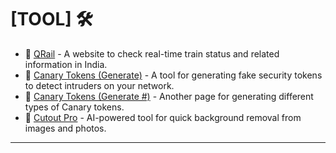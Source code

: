 # [TOOL] 🛠️

- 🔗 [QRail](https://www.qrail.in/) - A website to check real-time train status and related information in India.
- 🔗 [Canary Tokens (Generate)](https://canarytokens.org/generate) - A tool for generating fake security tokens to detect intruders on your network.
- 🔗 [Canary Tokens (Generate #)](https://canarytokens.org/generate#) - Another page for generating different types of Canary tokens.
- 🔗 [Cutout Pro](https://www.cutout.pro/) - AI-powered tool for quick background removal from images and photos.

---

<!-- # [BOMBER] ⚠️

### SMS:
- 📞 [Call Bomberz](https://www.callbomberz.in/call+sms.html) - A tool to send SMS bombardments for testing purposes.
- 📞 [My Tools Town - SMS Bomber](https://mytoolstown.com/smsbomber) - Another SMS bombing tool to test the response of phone numbers.
- 📞 [SMS Bomber](https://www.smsbomber.xyz/index.php#smsbomber) - A website for SMS bombing service.

### CALL:
- 📞 [Call Bomber](https://callbomber.co/) - A tool to carry out call bombings for prank purposes.

### WHATSAPP:
- 📱 [Call Bomber - WhatsApp](https://call-bomber.com/Whatsapp.php) - A WhatsApp bombing tool to send numerous messages to a given number.
- 📱 [Call Bomber - WhatsApp Bomber](https://call-bomber.net/whatsapp-bomber/) - Another service to prank via WhatsApp bombers.
- 📱 [Soft Download - WhatsApp Bomber](https://www.softdownload.in/WhatsApp-BombeR) - A downloadable version of the WhatsApp bombing tool.

### MAIL:
- 📧 [My Tools - Email Bomber](https://mytoolz.net/tools/email-bomber) - A tool to send mass emails as part of testing or pranking.
- 📧 [Hack Forums - Email Bomber](https://hackforums.net/showthread.php?tid=2210478) - A forum thread with details on email bombing tools.

### OTHER:
- 🔗 [Online Hacking - Bomber](https://www.onlinehacking.in/tools/Bomber/) - A collection of bombers for different platforms including SMS, calls, and emails.

---

 # [INFORMATION] ℹ️

### Device Info:
- 📱 [Device Info](https://www.deviceinfo.me/) - A tool that provides detailed information about your device like OS, model, and more.

### Mobile Number:
- 📞 [Find and Trace - Mobile Number Location](https://www.findandtrace.com/trace-mobile-number-location) - A service that helps you trace the location of a mobile number.
- 📞 [Emobile Tracker](https://www.emobiletracker.com/trace-process.php) - A tool to track mobile numbers and their locations.
- 📞 [Truecaller](https://www.truecaller.com/) - A popular app and website to identify unknown calls and block spam numbers.

### Gmail:
- 📧 [Have I Been Pwned?](https://haveibeenpwned.com/) - A website to check if your email has been involved in a data breach.

### RTO Information:
- 🚗 [Acko - Bike Details](https://www.acko.com/t/bike?redirect=false) - A website to check details about your bike's registration and insurance.
- 🚗 [Car Info App - RTO Vehicle Registration Detail](https://www.carinfo.app/rto-vehicle-registration-detail) - Find vehicle registration details from the RTO.

### SIM Details:
- 📱 [Sim Ownership](https://simownership.com/) - A tool to get the details of SIM card ownership.
- 📱 [Emobile Tracker](https://www.emobiletracker.com/trace-process.php) - Another resource for SIM and mobile tracking.
- 📱 [Live Sim Tracker](https://livesimtracker.info/search-database/) - A live SIM tracker to check the status of your SIM.
- 📱 [Sim Details](https://simdetails.info/) - A tool for retrieving SIM card information.

### IMEI Info:
- 📱 [IMEI Info](https://www.imei.info/) - Check detailed information about your mobile device by its IMEI number.

### Social Media:
- 🔗 [Social Media Tools](#) - Links and tools for social media management and interaction.

--

# [PHISHING] 🎣

- 🔗 [Z-Lolz](https://z-lolz.com/) - A phishing tool used to create fake websites and harvest credentials.
- 🔗 [SC0M Dashboard](https://sc0m.com/dashboard) - Another phishing tool to create deceptive sites and collect user data.


-->
